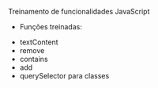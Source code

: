 Treinamento de funcionalidades JavaScript

* Funções treinadas:

- textContent
- remove
- contains
- add
- querySelector para classes
